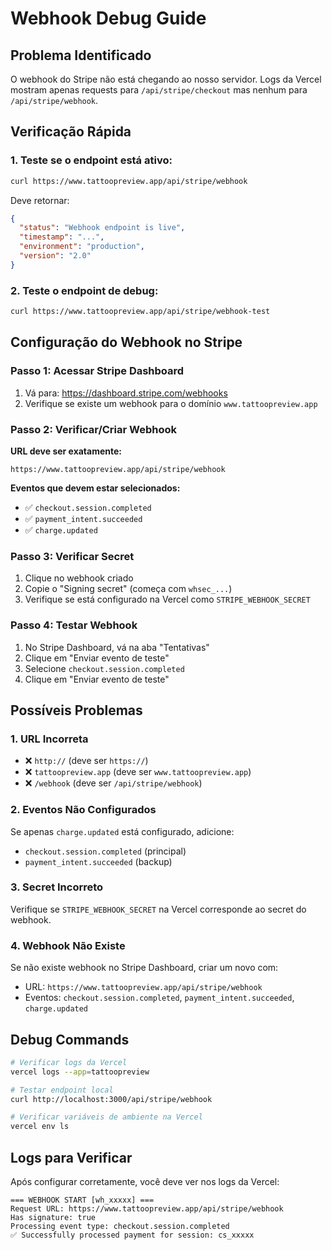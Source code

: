 # Webhook Debug Guide

## Problema Identificado

O webhook do Stripe não está chegando ao nosso servidor. Logs da Vercel mostram apenas requests para `/api/stripe/checkout` mas nenhum para `/api/stripe/webhook`.

## Verificação Rápida

### 1. Teste se o endpoint está ativo:
```bash
curl https://www.tattoopreview.app/api/stripe/webhook
```

Deve retornar:
```json
{
  "status": "Webhook endpoint is live",
  "timestamp": "...",
  "environment": "production",
  "version": "2.0"
}
```

### 2. Teste o endpoint de debug:
```bash
curl https://www.tattoopreview.app/api/stripe/webhook-test
```

## Configuração do Webhook no Stripe

### Passo 1: Acessar Stripe Dashboard
1. Vá para: https://dashboard.stripe.com/webhooks
2. Verifique se existe um webhook para o domínio `www.tattoopreview.app`

### Passo 2: Verificar/Criar Webhook
**URL deve ser exatamente:**
```
https://www.tattoopreview.app/api/stripe/webhook
```

**Eventos que devem estar selecionados:**
- ✅ `checkout.session.completed`
- ✅ `payment_intent.succeeded`
- ✅ `charge.updated`

### Passo 3: Verificar Secret
1. Clique no webhook criado
2. Copie o "Signing secret" (começa com `whsec_...`)
3. Verifique se está configurado na Vercel como `STRIPE_WEBHOOK_SECRET`

### Passo 4: Testar Webhook
1. No Stripe Dashboard, vá na aba "Tentativas"
2. Clique em "Enviar evento de teste"
3. Selecione `checkout.session.completed`
4. Clique em "Enviar evento de teste"

## Possíveis Problemas

### 1. URL Incorreta
- ❌ `http://` (deve ser `https://`)
- ❌ `tattoopreview.app` (deve ser `www.tattoopreview.app`)
- ❌ `/webhook` (deve ser `/api/stripe/webhook`)

### 2. Eventos Não Configurados
Se apenas `charge.updated` está configurado, adicione:
- `checkout.session.completed` (principal)
- `payment_intent.succeeded` (backup)

### 3. Secret Incorreto
Verifique se `STRIPE_WEBHOOK_SECRET` na Vercel corresponde ao secret do webhook.

### 4. Webhook Não Existe
Se não existe webhook no Stripe Dashboard, criar um novo com:
- URL: `https://www.tattoopreview.app/api/stripe/webhook`
- Eventos: `checkout.session.completed`, `payment_intent.succeeded`, `charge.updated`

## Debug Commands

```bash
# Verificar logs da Vercel
vercel logs --app=tattoopreview

# Testar endpoint local
curl http://localhost:3000/api/stripe/webhook

# Verificar variáveis de ambiente na Vercel
vercel env ls
```

## Logs para Verificar

Após configurar corretamente, você deve ver nos logs da Vercel:
```
=== WEBHOOK START [wh_xxxxx] ===
Request URL: https://www.tattoopreview.app/api/stripe/webhook
Has signature: true
Processing event type: checkout.session.completed
✅ Successfully processed payment for session: cs_xxxxx
```